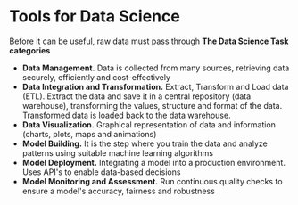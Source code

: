 # Tools for Data Science

Before it can be useful, raw data must pass through **The Data Science Task categories**

- **Data Management.** Data is collected from many sources, retrieving data securely, efficiently and cost-effectively
- **Data Integration and Transformation.** Extract, Transform and Load data (ETL). Extract the data and save it in a central repository (data warehouse), transforming the values, structure and format of the data. Transformed data is loaded back to the data warehouse.
- **Data Visualization.** Graphical representation of data and information (charts, plots, maps and animations)
- **Model Building.** It is the step where you train the data and analyze patterns using suitable machine learning algorithms
- **Model Deployment.** Integrating a model into a production environment. Uses API's to enable data-based decisions
- **Model Monitoring and Assessment.** Run continuous quality checks to ensure a model's accuracy, fairness and robustness
